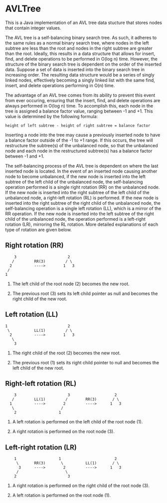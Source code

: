 # AVLTree
This is a Java implementation of an AVL tree data stucture that stores nodes that contain integer values. 

The AVL tree is a self-balancing binary search tree. As such, it adheres to the same rules as a normal binary search tree, where nodes in the left subtree are less than the root and nodes in the right subtree are greater than the root. Ideally, this results in a data structure that allows for insert, find, and delete operations to be performed in O(log n) time. However, the structure of the binary search tree is dependent on the order of the inserted data. Suppose a set of data is inserted into the binary search tree in increasing order. The resulting data structure would be a series of singly linked nodes, effectively becoming a singly linked list with the same find, insert, and delete operations performing in O(n) time. 

The advantage of an AVL tree comes from its ability to prevent this event from ever occuring, ensuring that the insert, find, and delete operations are always performed in O(log n) time. To accomplish this, each node in the tree is assigned a balance factor value, ranging between -1 and +1. This value is determined by the following formula: 

    height of left subtree - height of right subtree = balance factor

Inserting a node into the tree may cause a previously inserted node to have a balance factor outside of the -1 to +1 range. If this occurs, the tree will restructure the subtree(s) of the unbalanced node, so that the unbalanced node and each node in the restructured subtree(s) has a balance factor between -1 and +1.

The self-balancing process of the AVL tree is dependent on where the last inserted node is located. In the event of an inserted node causing another node to become unbalanced, if the new node is inserted into the left subtree of the left child of the unbalanced node, the self-balancing operation performed is a single right rotation (RR) on the unbalanced node. If the new node is inserted into the right subtree of the left child of the unbalanced node, a right-left rotation (RL) is performed. If the new node is inserted into the right subtree of the right child of the unbalanced node, the self-balancing operation is a single left rotation (LL), which is a mirror of the RR operation. If the new node is inserted into the left subtree of the right child of the unbalanced node, the operation performed is a left-right rotation (LR), mirroring the RL rotation. More detailed explanations of each type of rotation are given below.

Right rotation (RR)
-------------------
        3                       2
       /         RR(3)         / \
      2          ---->        1   3
     /
    1

1) The left child of the root node (2) becomes the new root. 

2) The previous root (3) sets its left child pointer as null and becomes the right child of the new root. 

Left rotation (LL)
------------------
    1                           2
     \           LL(1)         / \
      2          ---->        1   3
       \
        3

1) The right child of the root (2) becomes the new root.

2) The previous root (1) sets its right child pointer to null and becomes the left child of the new root. 

Right-left rotation (RL)
------------------------
        3                       3                    2
       /         LL(1)         /        RR(3)       / \
      1          ---->        2         ---->      1   3
       \                     /
        2                   1

1) A left rotation is performed on the left child of the root node (1).

2) A right rotation is performed on the root node (3). 

Left-right rotation (LR)
------------------------
        1                   1                        2
         \       RR(3)       \          LL(1)       / \
          3      ---->        2         ---->      1   3
         /                     \
        2                       3

1) A right rotation is performed on the right child of the root node (3).

2) A left rotation is performed on the root node (1). 

